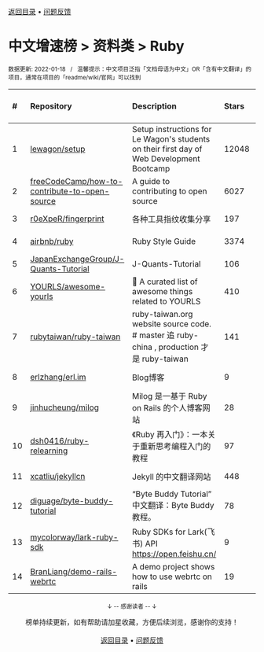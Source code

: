 <a href="https://gitee.com/GrowingGit/GitHub-Chinese-Top-Charts#github中文排行榜">返回目录</a> • <a href="/content/docs/feedback.md">问题反馈</a>

# 中文增速榜 > 资料类 > Ruby
<sub>数据更新: 2022-01-18&nbsp;&nbsp;&nbsp;/&nbsp;&nbsp;&nbsp;温馨提示：中文项目泛指「文档母语为中文」OR「含有中文翻译」的项目，通常在项目的「readme/wiki/官网」可以找到</sub>

|#|Repository|Description|Stars|Average daily growth|Updated|
|:-|:-|:-|:-|:-|:-|
|1|[lewagon/setup](https://github.com/lewagon/setup)|Setup instructions for Le Wagon's students on their first day of Web Development Bootcamp|12048|4|2022-01-14|
|2|[freeCodeCamp/how-to-contribute-to-open-source](https://github.com/freeCodeCamp/how-to-contribute-to-open-source)|A guide to contributing to open source|6027|3|2022-01-15|
|3|[r0eXpeR/fingerprint](https://github.com/r0eXpeR/fingerprint)|各种工具指纹收集分享|197|3|2021-11-03|
|4|[airbnb/ruby](https://github.com/airbnb/ruby)|Ruby Style Guide|3374|1|2021-12-28|
|5|[JapanExchangeGroup/J-Quants-Tutorial](https://github.com/JapanExchangeGroup/J-Quants-Tutorial)|J-Quants-Tutorial|106|0|2021-07-27|
|6|[YOURLS/awesome-yourls](https://github.com/YOURLS/awesome-yourls)|🎉 A curated list of awesome things related to YOURLS|410|0|2022-01-10|
|7|[rubytaiwan/ruby-taiwan](https://github.com/rubytaiwan/ruby-taiwan)|ruby-taiwan.org website source code. # master 追 ruby-china , production 才是 ruby-taiwan|141|0|2021-09-27|
|8|[erlzhang/erl.im](https://github.com/erlzhang/erl.im)|Blog博客|9|0|2021-09-27|
|9|[jinhucheung/milog](https://github.com/jinhucheung/milog)|Milog 是一基于 Ruby on Rails 的个人博客网站|28|0|2021-09-27|
|10|[dsh0416/ruby-relearning](https://github.com/dsh0416/ruby-relearning)|《Ruby 再入门》：一本关于重新思考编程入门的教程|97|0|2021-09-28|
|11|[xcatliu/jekyllcn](https://github.com/xcatliu/jekyllcn)|Jekyll 的中文翻译网站|448|0|2021-09-02|
|12|[diguage/byte-buddy-tutorial](https://github.com/diguage/byte-buddy-tutorial)|“Byte Buddy Tutorial” 中文翻译：Byte Buddy 教程。|78|0|2021-11-16|
|13|[mycolorway/lark-ruby-sdk](https://github.com/mycolorway/lark-ruby-sdk)|Ruby SDKs for Lark(飞书) API https://open.feishu.cn/|9|0|2021-10-24|
|14|[BranLiang/demo-rails-webrtc](https://github.com/BranLiang/demo-rails-webrtc)|A demo project shows how to use webrtc on rails|19|0|2022-01-14|

<div align="center">
    <p><sub>↓ -- 感谢读者 -- ↓</sub></p>
    榜单持续更新，如有帮助请加星收藏，方便后续浏览，感谢你的支持！
</div>

<br/>

<div align="center"><a href="https://gitee.com/GrowingGit/GitHub-Chinese-Top-Charts#github中文排行榜">返回目录</a> • <a href="/content/docs/feedback.md">问题反馈</a></div>
